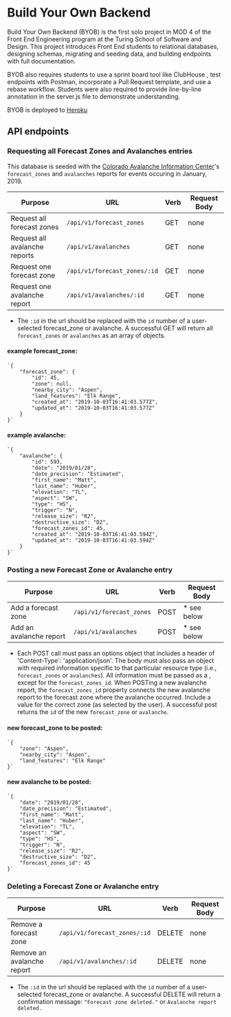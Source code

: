 # Build Your Own Backend

Build Your Own Backend (BYOB) is the first solo project in MOD 4 of the Front End Engineering program at the Turing School of Software and Design. This project introduces Front End students to relational databases, designing schemas, migrating and seeding data, and building endpoints with full documentation.

BYOB also requires students to use a sprint board tool like ClubHouse , test endpoints with Postman, incorporate a Pull Request template, and use a rebase workflow. Students were also required to provide line-by-line annotation in the server.js file to demonstrate understanding.

BYOB is deployed to [Heroku](https://byobwilliams.herokuapp.com/api/v1/...)

## API endpoints

### Requesting all Forecast Zones and Avalanches entries

This database is seeded with the [Colorado Avalanche Information Center](https://avalanche.state.co.us)'s `forecast_zones` and `avalanches` reports for events occuring in January, 2019.

| Purpose                       | URL                          | Verb | Request Body |
| ----------------------------- | ---------------------------- | ---- | ------------ |
| Request all forecast zones    | `/api/v1/forecast_zones`     | GET  | none         |
| Request all avalanche reports | `/api/v1/avalanches`         | GET  | none         |
| Request one forecast zone     | `/api/v1/forecast_zones/:id` | GET  | none         |
| Request one avalanche report  | `/api/v1/avalanches/:id`     | GET  | none         |

* The `:id` in the url should be replaced with the `id` number of a user-selected forecast_zone or avalanche. A successful GET will return all `forecast_zones` or `avalanches` as an array of objects.

#### example forecast_zone:

```
`{
    "forecast_zone": {
        "id": 45,
        "zone": null,
        "nearby_city": "Aspen",
        "land_features": "Elk Range",
        "created_at": "2019-10-03T16:41:03.577Z",
        "updated_at": "2019-10-03T16:41:03.577Z"
    }
}`
```

#### example avalanche:

```
`{
    "avalanche": {
        "id": 593,
        "date": "2019/01/28",
        "date_precision": "Estimated",
        "first_name": "Matt",
        "last_name": "Huber",
        "elevation": "TL",
        "aspect": "SW",
        "type": "HS",
        "trigger": "N",
        "release_size": "R2",
        "destructive_size": "D2",
        "forecast_zones_id": 45,
        "created_at": "2019-10-03T16:41:03.594Z",
        "updated_at": "2019-10-03T16:41:03.594Z"
    }
}`
```

### Posting a new Forecast Zone or Avalanche entry

| Purpose                | URL                      | Verb | Request Body |
| ---------------------- | ------------------------ | ---- | ------------ |
| Add a forecast zone    | `/api/v1/forecast_zones` | POST | * see below  |
| Add an avalanche report | `/api/v1/avalanches`     | POST | * see below  |

* Each POST call must pass an options object that includes a header of 'Content-Type': 'application/json'. The body must also pass an object with required information specific to that particular resource type (i.e., `forecast_zones` or `avalanches`). All information must be passed as a <String>, except for the `forecast_zones_id`. When POSTing a new avalanche report, the `forecast_zones_id` property connects the new avalanche report to the forecast zone where the avalanche occurred. Include a <Number> value for the correct zone (as selected by the user). A successful post returns the `id` of the new `forecast_zone` or `avalanche`.

#### new forecast_zone to be posted:

```
`{
    "zone": "Aspen",
    "nearby_city": "Aspen",
    "land_features": "Elk Range"
}`
```

#### new avalanche to be posted:

```
`{
    "date": "2019/01/28",
    "date_precision": "Estimated",
    "first_name": "Matt",
    "last_name": "Huber",
    "elevation": "TL",
    "aspect": "SW",
    "type": "HS",
    "trigger": "N",
    "release_size": "R2",
    "destructive_size": "D2",
    "forecast_zones_id": 45
}`
```

### Deleting a Forecast Zone or Avalanche entry

| Purpose                | URL                      | Verb | Request Body |
| ---------------------- | ------------------------ | ---- | ------------ |
| Remove a forecast zone    | `/api/v1/forecast_zones/:id` | DELETE | none  |
| Remove an avalanche report | `/api/v1/avalanches/:id`     | DELETE | none  |

* The `:id` in the url should be replaced with the `id` number of a user-selected forecast_zone or avalanche. A successful DELETE will return a confirmation message: `"Forecast zone deleted."` or `Avalanche report deleted.`

